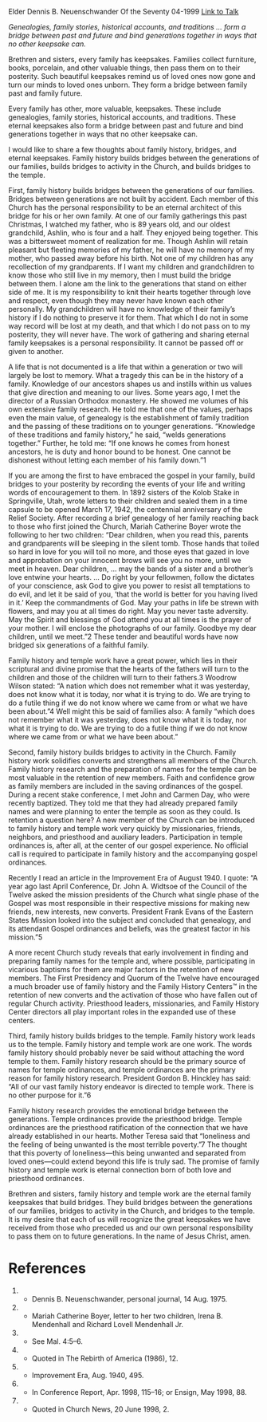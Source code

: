 Elder Dennis B. Neuenschwander
Of the Seventy
04-1999
[Link to Talk](https://www.churchofjesuschrist.org/study/general-conference/1999/04/bridges-and-eternal-keepsakes?lang=eng)

_Genealogies, family stories, historical accounts, and traditions … form a bridge between past and future and bind generations together in ways that no other keepsake can._

Brethren and sisters, every family has keepsakes. Families collect furniture, books, porcelain, and other valuable things, then pass them on to their posterity. Such beautiful keepsakes remind us of loved ones now gone and turn our minds to loved ones unborn. They form a bridge between family past and family future.

Every family has other, more valuable, keepsakes. These include genealogies, family stories, historical accounts, and traditions. These eternal keepsakes also form a bridge between past and future and bind generations together in ways that no other keepsake can.

I would like to share a few thoughts about family history, bridges, and eternal keepsakes. Family history builds bridges between the generations of our families, builds bridges to activity in the Church, and builds bridges to the temple.

First, family history builds bridges between the generations of our families. Bridges between generations are not built by accident. Each member of this Church has the personal responsibility to be an eternal architect of this bridge for his or her own family. At one of our family gatherings this past Christmas, I watched my father, who is 89 years old, and our oldest grandchild, Ashlin, who is four and a half. They enjoyed being together. This was a bittersweet moment of realization for me. Though Ashlin will retain pleasant but fleeting memories of my father, he will have no memory of my mother, who passed away before his birth. Not one of my children has any recollection of my grandparents. If I want my children and grandchildren to know those who still live in my memory, then I must build the bridge between them. I alone am the link to the generations that stand on either side of me. It is my responsibility to knit their hearts together through love and respect, even though they may never have known each other personally. My grandchildren will have no knowledge of their family’s history if I do nothing to preserve it for them. That which I do not in some way record will be lost at my death, and that which I do not pass on to my posterity, they will never have. The work of gathering and sharing eternal family keepsakes is a personal responsibility. It cannot be passed off or given to another.

A life that is not documented is a life that within a generation or two will largely be lost to memory. What a tragedy this can be in the history of a family. Knowledge of our ancestors shapes us and instills within us values that give direction and meaning to our lives. Some years ago, I met the director of a Russian Orthodox monastery. He showed me volumes of his own extensive family research. He told me that one of the values, perhaps even the main value, of genealogy is the establishment of family tradition and the passing of these traditions on to younger generations. “Knowledge of these traditions and family history,” he said, “welds generations together.” Further, he told me: “If one knows he comes from honest ancestors, he is duty and honor bound to be honest. One cannot be dishonest without letting each member of his family down.”1

If you are among the first to have embraced the gospel in your family, build bridges to your posterity by recording the events of your life and writing words of encouragement to them. In 1892 sisters of the Kolob Stake in Springville, Utah, wrote letters to their children and sealed them in a time capsule to be opened March 17, 1942, the centennial anniversary of the Relief Society. After recording a brief genealogy of her family reaching back to those who first joined the Church, Mariah Catherine Boyer wrote the following to her two children: “Dear children, when you read this, parents and grandparents will be sleeping in the silent tomb. Those hands that toiled so hard in love for you will toil no more, and those eyes that gazed in love and approbation on your innocent brows will see you no more, until we meet in heaven. Dear children, … may the bands of a sister and a brother’s love entwine your hearts. … Do right by your fellowmen, follow the dictates of your conscience, ask God to give you power to resist all temptations to do evil, and let it be said of you, ‘that the world is better for you having lived in it.’ Keep the commandments of God. May your paths in life be strewn with flowers, and may you at all times do right. May you never taste adversity. May the Spirit and blessings of God attend you at all times is the prayer of your mother. I will enclose the photographs of our family. Goodbye my dear children, until we meet.”2 These tender and beautiful words have now bridged six generations of a faithful family.

Family history and temple work have a great power, which lies in their scriptural and divine promise that the hearts of the fathers will turn to the children and those of the children will turn to their fathers.3 Woodrow Wilson stated: “A nation which does not remember what it was yesterday, does not know what it is today, nor what it is trying to do. We are trying to do a futile thing if we do not know where we came from or what we have been about.”4 Well might this be said of families also: A family “which does not remember what it was yesterday, does not know what it is today, nor what it is trying to do. We are trying to do a futile thing if we do not know where we came from or what we have been about.”

Second, family history builds bridges to activity in the Church. Family history work solidifies converts and strengthens all members of the Church. Family history research and the preparation of names for the temple can be most valuable in the retention of new members. Faith and confidence grow as family members are included in the saving ordinances of the gospel. During a recent stake conference, I met John and Carmen Day, who were recently baptized. They told me that they had already prepared family names and were planning to enter the temple as soon as they could. Is retention a question here? A new member of the Church can be introduced to family history and temple work very quickly by missionaries, friends, neighbors, and priesthood and auxiliary leaders. Participation in temple ordinances is, after all, at the center of our gospel experience. No official call is required to participate in family history and the accompanying gospel ordinances.

Recently I read an article in the Improvement Era of August 1940. I quote: “A year ago last April Conference, Dr. John A. Widtsoe of the Council of the Twelve asked the mission presidents of the Church what single phase of the Gospel was most responsible in their respective missions for making new friends, new interests, new converts. President Frank Evans of the Eastern States Mission looked into the subject and concluded that genealogy, and its attendant Gospel ordinances and beliefs, was the greatest factor in his mission.”5

A more recent Church study reveals that early involvement in finding and preparing family names for the temple and, where possible, participating in vicarious baptisms for them are major factors in the retention of new members. The First Presidency and Quorum of the Twelve have encouraged a much broader use of family history and the Family History Centers™ in the retention of new converts and the activation of those who have fallen out of regular Church activity. Priesthood leaders, missionaries, and Family History Center directors all play important roles in the expanded use of these centers.

Third, family history builds bridges to the temple. Family history work leads us to the temple. Family history and temple work are one work. The words family history should probably never be said without attaching the word temple to them. Family history research should be the primary source of names for temple ordinances, and temple ordinances are the primary reason for family history research. President Gordon B. Hinckley has said: “All of our vast family history endeavor is directed to temple work. There is no other purpose for it.”6

Family history research provides the emotional bridge between the generations. Temple ordinances provide the priesthood bridge. Temple ordinances are the priesthood ratification of the connection that we have already established in our hearts. Mother Teresa said that “loneliness and the feeling of being unwanted is the most terrible poverty.”7 The thought that this poverty of loneliness—this being unwanted and separated from loved ones—could extend beyond this life is truly sad. The promise of family history and temple work is eternal connection born of both love and priesthood ordinances.

Brethren and sisters, family history and temple work are the eternal family keepsakes that build bridges. They build bridges between the generations of our families, bridges to activity in the Church, and bridges to the temple. It is my desire that each of us will recognize the great keepsakes we have received from those who preceded us and our own personal responsibility to pass them on to future generations. In the name of Jesus Christ, amen.

# References
1. - Dennis B. Neuenschwander, personal journal, 14 Aug. 1975.
2. - Mariah Catherine Boyer, letter to her two children, Irena B. Mendenhall and Richard Lovell Mendenhall Jr.
3. - See Mal. 4:5–6.
4. - Quoted in The Rebirth of America (1986), 12.
5. - Improvement Era, Aug. 1940, 495.
6. - In Conference Report, Apr. 1998, 115–16; or Ensign, May 1998, 88.
7. - Quoted in Church News, 20 June 1998, 2.